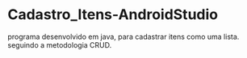 # Cadastro_Itens-AndroidStudio
 programa desenvolvido em java, para cadastrar itens como uma lista. seguindo a metodologia CRUD.
